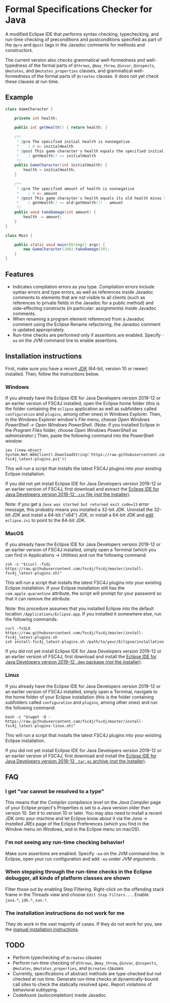 # Formal Specifications Checker for Java

A modified Eclipse IDE that performs syntax checking, typechecking, and run-time checking of preconditions and postconditions specified as part of the `@pre` and `@post` tags in the Javadoc comments for methods and constructors.

The current version also checks grammatical well-formedness and well-typedness of the formal parts of `@throws`, `@may_throw`, `@invar`, `@inspects`, `@mutates`, and `@mutates_properties` clauses, and grammatical well-formedness of the formal parts of `@creates` clauses. It does not yet check these clauses at run time.

## Example

```java
class GameCharacter {

    private int health;
    
    public int getHealth() { return health; }
    
    /**
     * @pre The specified initial health is nonnegative.
     *    | 0 <= initialHealth
     * @post This game character's health equals the specified initial health.
     *    | getHealth() == initialHealth
     */
    public GameCharacter(int initialHealth) {
        health = initialHealth;
    }
    
    /**
     * @pre The specified amount of health is nonnegative
     *    | 0 <= amount
     * @post This game character's health equals its old health minus the specified amount of health.
     *    | getHealth() == old(getHealth()) - amount
     */
    public void takeDamage(int amount) {
        health -= amount;
    }
}

class Main {

    public static void main(String[] args) {
        new GameCharacter(100).takeDamage(50);
    }
}
```

## Features
- Indicates compilation errors as you type. Compilation errors include syntax errors and type errors, as well as references inside Javadoc comments to elements that are not visible to all clients (such as references to private fields in the Javadoc for a public method) and side-effecting constructs (in particular: assignments) inside Javadoc comments.
- When renaming a program element referenced from a Javadoc comment using the Eclipse Rename refactoring, the Javadoc comment is updated appropriately.
- Run-time checks are performed only if assertions are enabled. Specify `-ea` on the JVM command line to enable assertions.

## Installation instructions

First, make sure you have a recent [JDK](https://www.oracle.com/technetwork/java/javase/downloads/index.html) (64-bit, version 10 or newer) installed. Then, follow the instructions below.

### Windows

If you already have the Eclipse IDE for Java Developers version 2019-12 or an earlier version of FSC4J installed, open the Eclipse home folder (this is the folder containing the `eclipse` application as well as subfolders called `configuration` and `plugins`, among other ones) in Windows Explorer. Then, in the Windows Explorer window's _File_ menu, choose _Open Windows PowerShell_ -> _Open Windows PowerShell_. (Note: if you installed Eclipse in the _Program Files_ folder, choose _Open Windows PowerShell as administrator_.) Then, paste the following command into the PowerShell window:

    iex ((new-object System.Net.WebClient).DownloadString('https://raw.githubusercontent.com/fsc4j/fsc4j/master/install-fsc4j_latest-plugins.ps1'))

This will run a script that installs the latest FSC4J plugins into your existing Eclipse installation.

If you did not yet install Eclipse IDE for Java Developers version 2019-12 or an earlier version of FSC4J, first download and extract the [Eclipse IDE for Java Developers version 2019-12 `.zip` file (_not_ the installer)](https://www.eclipse.org/downloads/download.php?file=/technology/epp/downloads/release/2019-12/R/eclipse-java-2019-12-R-win32-x86_64.zip).

Note: if you get a `Java was started but returned exit code=13` error message, this probably means you installed a 32-bit JDK. Uninstall the 32-bit JDK and install a 64-bit ("x64") JDK, or install a 64-bit JDK and [edit](https://www.eclipse.org/forums/index.php/t/198527/) `eclipse.ini` to point to the 64-bit JDK.

### MacOS

If you already have the Eclipse IDE for Java Developers version 2019-12 or an earlier version of FSC4J installed, simply open a Terminal (which you can find in Applications -> Utilities) and run the following command:

    zsh -c "$(curl -fsSL https://raw.githubusercontent.com/fsc4j/fsc4j/master/install-fsc4j_latest-plugins.sh)"

This will run a script that installs the latest FSC4J plugins into your existing Eclipse installation. If your Eclipse installation still has the `com.apple.quarantine` attribute, the script will prompt for your password so that it can remove the attribute.

Note: this procedure assumes that you installed Eclipse into the default location `/Applications/Eclipse.app`. If you installed it somewhere else, run the following commands:

    curl -fsSLO https://raw.githubusercontent.com/fsc4j/fsc4j/master/install-fsc4j_latest-plugins.sh
    zsh install-fsc4j_latest-plugins.sh /path/to/your/Eclipse/installation

If you did not yet install Eclipse IDE for Java Developers version 2019-12 or an earlier version of FSC4J, first download and install the [Eclipse IDE for Java Developers version 2019-12 `.dmg` package (_not_ the installer)](https://www.eclipse.org/downloads/download.php?file=/technology/epp/downloads/release/2019-12/R/eclipse-java-2019-12-R-macosx-cocoa-x86_64.dmg).

### Linux

If you already have the Eclipse IDE for Java Developers version 2019-12 or an earlier version of FSC4J installed, simply open a Terminal, navigate to the home folder of your Eclipse installation (this is the folder containing subfolders called `configuration` and `plugins`, among other ones) and run the following command:

    bash -c "$(wget -O - https://raw.githubusercontent.com/fsc4j/fsc4j/master/install-fsc4j_latest-plugins-linux.sh)"

This will run a script that installs the latest FSC4J plugins into your existing Eclipse installation.

If you did not yet install Eclipse IDE for Java Developers version 2019-12 or an earlier version of FSC4J, first download and install the [Eclipse IDE for Java Developers version 2019-12 `.tar.gz` archive (_not_ the installer)](https://www.eclipse.org/downloads/download.php?file=/technology/epp/downloads/release/2019-09/R/eclipse-java-2019-09-R-linux-gtk-x86_64.tar.gz).

## FAQ

### I get "var cannot be resolved to a type"

This means that the _Compiler compliance level_ on the _Java Compiler_ page of your Eclipse project's Properties is set to a Java version older than version 10. Set it to version 10 or later. You may also need to install a recent JDK onto your machine and let Eclipse know about it via the _Java_ -> _Installed JREs_ page of the Eclipse Preferences (which you find in the Window menu on Windows, and in the Eclipse menu on macOS).

### I'm not seeing any run-time checking behavior!

Make sure assertions are enabled. Specify `-ea` on the JVM command line. In Eclipse, open your run configuration and add `-ea` under *JVM arguments*.

### When stepping through the run-time checks in the Eclipse debugger, all kinds of platform classes are shown

Filter those out by enabling Step Filtering. Right-click on the offending stack frame in the Threads view and choose `Edit Step Filters...`. Enable `java.*`, `jdk.*`, `sun.*`.

### The installation instructions do not work for me

They do work in the vast majority of cases. If they do not work for you, see the [manual installation instructions](manual_installation.md).

## TODO
- Perform typechecking of `@creates` clauses
- Perform run-time checking of `@throws`, `@may_throw`, `@invar`, `@inspects`, `@mutates`, `@mutates_properties`, and `@creates` clauses
- Currently, specifications of abstract methods are type-checked but not checked at run time. Generate run-time checks at dynamically-bound call sites to check the statically resolved spec. Report violations of behavioral subtyping.
- CodeAssist (autocompletion) inside Javadoc
